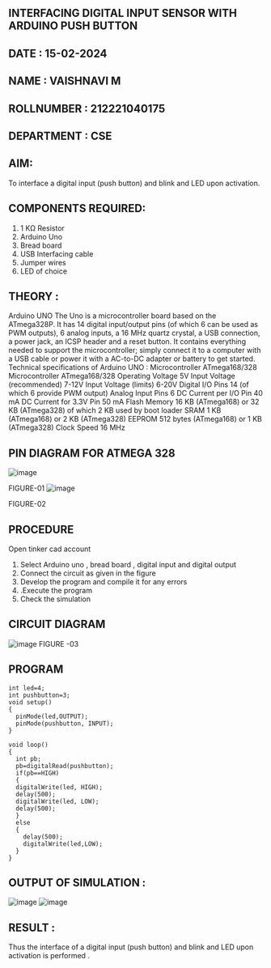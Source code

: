 ## INTERFACING DIGITAL INPUT SENSOR WITH ARDUINO PUSH BUTTON
## DATE : 15-02-2024
## NAME : VAISHNAVI M																		             
## ROLLNUMBER :  212221040175
## DEPARTMENT : CSE


## AIM:
To interface a digital input (push button) and blink and LED upon activation.
## COMPONENTS REQUIRED:
1.	1 KΩ Resistor 
2.	Arduino Uno 
3.	Bread board 
4.	USB Interfacing cable 
5.	Jumper wires 
6.	LED of choice 
## THEORY :
Arduino UNO
 	  The Uno is a microcontroller board based on the ATmega328P. It has 14 digital input/output pins (of which 6 can be used as PWM outputs), 6 analog inputs, a 16 MHz quartz crystal, a USB connection, a power jack, an ICSP header and a reset button. It contains everything needed to support the microcontroller; simply connect it to a computer with a USB cable or power it with a AC-to-DC adapter or battery to get started.
	Technical specifications of Arduino UNO :
Microcontroller	ATmega168/328
Microcontroller	ATmega168/328
Operating Voltage	5V
Input Voltage (recommended)	7-12V
Input Voltage (limits)	6-20V
Digital I/O Pins	14 (of which 6 provide PWM output)
Analog Input Pins	6
DC Current per I/O Pin	40 mA
DC Current for 3.3V Pin	50 mA
Flash Memory	16 KB (ATmega168) or 32 KB (ATmega328) of which 2 KB used by boot loader
SRAM	1 KB (ATmega168) or 2 KB (ATmega328)
EEPROM	512 bytes (ATmega168) or 1 KB (ATmega328)
Clock Speed	16 MHz
## PIN DIAGRAM FOR ATMEGA 328
 
![image](https://user-images.githubusercontent.com/36288975/163530394-115baee4-7ed1-49fe-9cce-d7b625e11e85.png)

FIGURE-01
![image](https://user-images.githubusercontent.com/36288975/163530431-4d390e98-0942-42d8-95b8-f57d348e6ad8.png)

FIGURE-02
## PROCEDURE 
 Open tinker cad account 
1.	Select Arduino uno , bread board , digital input and digital output 
2.	Connect the circuit as given in the figure 
3.	Develop the program and compile it for any errors 
4.	 .Execute the program 
5.	Check the simulation 

## CIRCUIT DIAGRAM 

![image](https://user-images.githubusercontent.com/36288975/163530437-87a0afbd-b3c9-44ad-b907-5de63486fb9d.png)
FIGURE -03

## PROGRAM 
```
int led=4;
int pushbutton=3;
void setup()
{
  pinMode(led,OUTPUT);
  pinMode(pushbutton, INPUT);
}

void loop()
{
  int pb;
  pb=digitalRead(pushbutton);
  if(pb==HIGH)
  {
  digitalWrite(led, HIGH);
  delay(500);
  digitalWrite(led, LOW);
  delay(500); 
  }
  else
  {
    delay(500);
    digitalWrite(led,LOW);
  }
}
```
 
## OUTPUT OF SIMULATION :
![image](https://github.com/Vaish-1011/-INTERFACING-DIGITAL-INPUT-SENSOR-WITH-ARDUINO-PUSH-BUTTON-/assets/135130074/e365a95e-55b5-4ea7-be36-35e866c4dc90)
![image](https://github.com/Vaish-1011/-INTERFACING-DIGITAL-INPUT-SENSOR-WITH-ARDUINO-PUSH-BUTTON-/assets/135130074/9f6471bb-7c34-480e-99e4-77e1884eddad)




## RESULT :
Thus the interface of a digital input (push button) and blink and LED upon activation is performed
.


